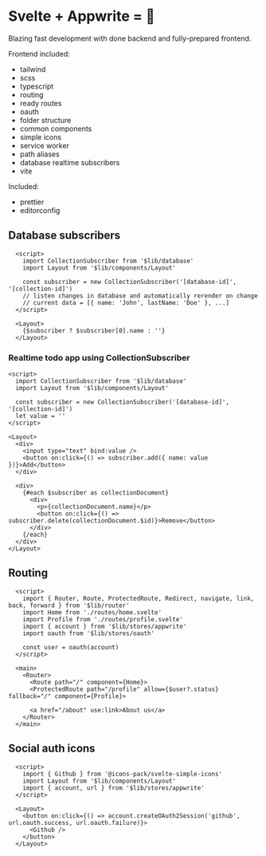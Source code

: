 # Svelte + Appwrite = 🚀

Blazing fast development with done backend and fully-prepared frontend.

Frontend included:

* tailwind
* scss
* typescript
* routing
* ready routes
* oauth
* folder structure
* common components
* simple icons
* service worker
* path aliases
* database realtime subscribers
* vite

Included:

* prettier
* editorconfig

## Database subscribers

```svelte
  <script>
    import CollectionSubscriber from '$lib/database'
    import Layout from '$lib/components/Layout'

    const subscriber = new CollectionSubscriber('[database-id]', '[collection-id]')
    // listen changes in database and automatically rerender on change
    // current data = [{ name: 'John', lastName: 'Doe' }, ...]
  </script>

  <Layout>
    {$subscriber ? $subscriber[0].name : ''}
  </Layout>
```

### Realtime todo app using CollectionSubscriber

```svelte
<script>
  import CollectionSubscriber from '$lib/database'
  import Layout from '$lib/components/Layout'

  const subscriber = new CollectionSubscriber('[database-id]', '[collection-id]')
  let value = ''
</script>

<Layout>
  <div>
    <input type="text" bind:value />
    <button on:click={() => subscriber.add({ name: value })}>Add</button>
  </div>

  <div>
    {#each $subscriber as collectionDocument}
      <div>
        <p>{collectionDocument.name}</p>
        <button on:click={() => subscriber.delete(collectionDocument.$id)}>Remove</button>
      </div>
    {/each}
  </div>
</Layout>
```

## Routing

```svelte
  <script>
    import { Router, Route, ProtectedRoute, Redirect, navigate, link, back, forward } from '$lib/router'
    import Home from './routes/home.svelte'
    import Profile from './routes/profile.svelte'
    import { account } from '$lib/stores/appwrite'
    import oauth from '$lib/stores/oauth'

    const user = oauth(account)
  </script>

  <main>
    <Router>
      <Route path="/" component={Home}>
      <ProtectedRoute path="/profile" allow={$user?.status} fallback="/" component={Profile}>

      <a href="/about" use:link>About us</a>
    </Router>
  </main>
```

## Social auth icons

```svelte
  <script>
    import { Github } from '@icons-pack/svelte-simple-icons'
    import Layout from '$lib/components/Layout'
    import { account, url } from '$lib/stores/appwrite'
  </script>

  <Layout>
    <button on:click={() => account.createOAuth2Session('github', url.oauth.success, url.oauth.failure)}>
      <Github />
    </button>
  </Layout>
```
